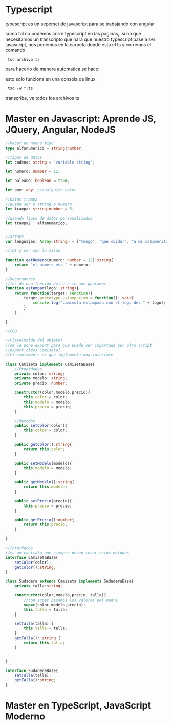 # Typescript 

typescript es un seperset de javascript para se trabajando con angular

como tal no podemos corre typescript en las paginas,. si no que necesitamos un transcripto que hara que nuestro typescript pase a ser javascript, nos ponemos en la carpeta donde esta el ts y corremos el comando 
~~~
 tsc archivo.ts
~~~

para hacerlo de manera automatica se hace: 

esto solo funciona en una consola de linux
~~~
 tsc -w *.ts
~~~
transcribe, ve todos los archivos ts

# Master en Javascript: Aprende JS, JQuery, Angular, NodeJS
~~~typescript
//hacer un nuevo tipo
type alfanumerico = string|number;

//tipos de datos
let cadena: string = "variable string";

let numero: number = 12;

let boleano: boolean = true;

let any: any; //cualquier valor

//datos trampa
//puede ser o string o numero
let trampa: string|number = 5;

//usando tipos de datos personalizados
let trampa2 : alfanumerico;


//arrays
var lenguajes: Array<string> = ["tengo", "que cuidar", "a mi casimerito"];

//let y var son lo mismo

function getNumero(numero: number = 12):string{
    return "el numero es: " + numero;
}

//Decoradores 
//les da una funcion extra a lo que queramos
function estampar(logo: string){
    return function(target: Function){
        target.prototype.estampacion = function(): void{
            console.log("camiseta estampada con el logo de: " + logo);
        }
    }
    
}

//POO

//Clase(molde del objeto)
//se le pone export para que pueda ser importada por otro script
//export class Camiseta{
//el implements es que implementa una interface 

class Camiseta implements CamisetaBase{
    //Propidades
    private color: string;
    private modelo: string;
    private precio: number;

    constructor(color,modelo,precio){
        this.color = color;
        this.modelo = modelo;
        this.precio = precio;
    }

    //Metodos
    public setColor(color){
        this.color = color;
    }

    public getColor():string{
        return this.color;
    }

    public setModelo(modelo){
        this.modelo = modelo;
    }

    public getModelo():string{
        return this.modelo;
    }

    public setPrecio(precio){
        this.precio = precio;
    }

    public getPrecio():number{
        return this.precio;
    }

}

//interfaces
//es un contrato que siempre deben tener estos metodos
interface CamisetaBase{
    setColor(color);
    getColor():string;
}

class Sudadera extends Camiseta implements SudaderaBase{
    private talla:string;

    constructor(color,modelo,precio, talla){
        //con super pasamos los valores del padre
        super(color,modelo,precio);
        this.talla = talla;
    }

    setTalla(talla) {
        this.talla = talla;
    }
    getTalla(): string {
        return this.talla;
    }


}

interface SudaderaBase{
    setTalla(talla);
    getTalla():string;
}
~~~

# Master en TypeScript, JavaScript Moderno
~~~

~~~